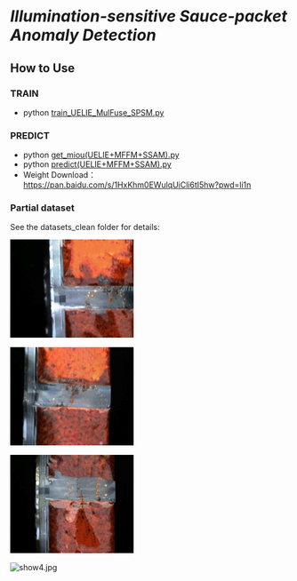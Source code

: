 # ***Illumination-sensitive Sauce-packet Anomaly Detection***


## How to Use

### TRAIN
  * python [train_UELIE_MulFuse_SPSM.py](train_UELIE_MulFuse_SPSM.py)

### PREDICT
  * python [get_miou(UELIE+MFFM+SSAM).py](get_miou%28UELIE%2BMFFM%2BSSAM%29.py)
  * python [predict(UELIE+MFFM+SSAM).py](predict%28UELIE%2BMFFM%2BSSAM%29.py)
  * Weight Download：https://pan.baidu.com/s/1HxKhm0EWulqUiCli6tI5hw?pwd=li1n 

### Partial dataset
See the datasets_clean folder for details:

![show1.jpg](datasets_clean%2Fshow1.jpg)

![show2.jpg](datasets_clean%2Fshow2.jpg)

![show3.jpg](datasets_clean%2Fshow3.jpg)

![show4.jpg](%datasets_clean%2Fshow4.jpg)
